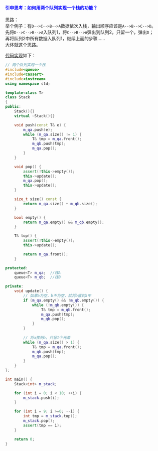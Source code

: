 #### <font color=blue>引申思考：如何用两个队列实现一个栈的功能？</font>
思路：  
举个例子：有`D-->C-->B-->A`数据依次入栈，输出顺序应该是`A-->B-->C-->D`。    
先将`D-->C-->B-->A`入队列1，将`C-->B-->A`弹出到队列2，只留一个，弹出`D`；   
再将队列2中所有数据入队列1，继续上面的步骤......        
大体就这个思路。

[代码实现](./queue2stack.cpp)如下：
```c++
// 两个队列实现一个栈
#include<queue>
#include<cassert>
#include<iostream>
using namespace std;

template<class T>
class Stack
{
public:
	Stack(){}
	virtual ~Stack(){}

	void push(const T& e) {
		m_qa.push(e);
        while (m_qa.size() != 1) {
            T& tmp = m_qa.front();
            m_qb.push(tmp);
            m_qa.pop();
        }
	}

	void pop() {
        assert(!this->empty());
        this->update();
        m_qa.pop();
        this->update();
	}

	size_t size() const {
		return m_qa.size() + m_qb.size();
	}

	bool empty() {
		return m_qa.empty() && m_qb.empty();
	}

	T& top() {
        assert(!this->empty());
        this->update();

        return m_qa.front();
	}

protected:
	queue<T> m_qa;	//栈A
	queue<T> m_qb;	//栈B

private:
    void update() {
        // 如果a为空，b不为空，就将b推到a中
        if (m_qa.empty() && !m_qb.empty()) {
            while (!m_qb.empty()) {
                T& tmp = m_qb.front();
                m_qa.push(tmp);
                m_qb.pop();
            }
        }
            
        // 将a推到b，只留1个元素
        while (m_qa.size() > 1) {
            T& tmp = m_qa.front();
            m_qb.push(tmp);
            m_qa.pop();
        }
    }
};

int main() {
    Stack<int> m_stack;

    for (int i = 0; i < 10; ++i) {
        m_stack.push(i);
    }

    for (int i = 9; i >=0; --i) {
        int tmp = m_stack.top();
        m_stack.pop();
        assert(tmp == i);
    }

	return 0;
}
```